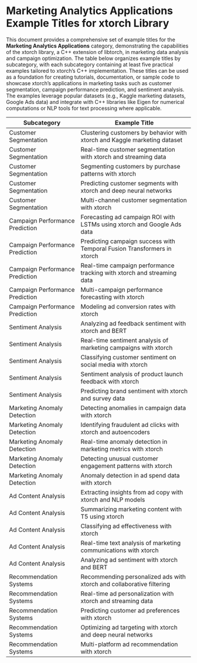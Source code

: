 # Marketing Analytics Applications Example Titles for xtorch Library

This document provides a comprehensive set of example titles for the **Marketing Analytics Applications** category, demonstrating the capabilities of the xtorch library, a C++ extension of libtorch, in marketing data analysis and campaign optimization. The table below organizes example titles by subcategory, with each subcategory containing at least five practical examples tailored to xtorch’s C++ implementation. These titles can be used as a foundation for creating tutorials, documentation, or sample code to showcase xtorch’s applications in marketing tasks such as customer segmentation, campaign performance prediction, and sentiment analysis. The examples leverage popular datasets (e.g., Kaggle marketing datasets, Google Ads data) and integrate with C++ libraries like Eigen for numerical computations or NLP tools for text processing where applicable.

| **Subcategory**                     | **Example Title**                                                                 |
|-------------------------------------|-----------------------------------------------------------------------------------|
| Customer Segmentation              | Clustering customers by behavior with xtorch and Kaggle marketing dataset          |
| Customer Segmentation              | Real-time customer segmentation with xtorch and streaming data                    |
| Customer Segmentation              | Segmenting customers by purchase patterns with xtorch                             |
| Customer Segmentation              | Predicting customer segments with xtorch and deep neural networks                 |
| Customer Segmentation              | Multi-channel customer segmentation with xtorch                                   |
| Campaign Performance Prediction     | Forecasting ad campaign ROI with LSTMs using xtorch and Google Ads data           |
| Campaign Performance Prediction     | Predicting campaign success with Temporal Fusion Transformers in xtorch           |
| Campaign Performance Prediction     | Real-time campaign performance tracking with xtorch and streaming data            |
| Campaign Performance Prediction     | Multi-campaign performance forecasting with xtorch                                |
| Campaign Performance Prediction     | Modeling ad conversion rates with xtorch                                          |
| Sentiment Analysis                 | Analyzing ad feedback sentiment with xtorch and BERT                              |
| Sentiment Analysis                 | Real-time sentiment analysis of marketing campaigns with xtorch                   |
| Sentiment Analysis                 | Classifying customer sentiment on social media with xtorch                        |
| Sentiment Analysis                 | Sentiment analysis of product launch feedback with xtorch                         |
| Sentiment Analysis                 | Predicting brand sentiment with xtorch and survey data                            |
| Marketing Anomaly Detection         | Detecting anomalies in campaign data with xtorch                                  |
| Marketing Anomaly Detection         | Identifying fraudulent ad clicks with xtorch and autoencoders                     |
| Marketing Anomaly Detection         | Real-time anomaly detection in marketing metrics with xtorch                      |
| Marketing Anomaly Detection         | Detecting unusual customer engagement patterns with xtorch                        |
| Marketing Anomaly Detection         | Anomaly detection in ad spend data with xtorch                                    |
| Ad Content Analysis                | Extracting insights from ad copy with xtorch and NLP models                       |
| Ad Content Analysis                | Summarizing marketing content with T5 using xtorch                                |
| Ad Content Analysis                | Classifying ad effectiveness with xtorch                                          |
| Ad Content Analysis                | Real-time text analysis of marketing communications with xtorch                   |
| Ad Content Analysis                | Analyzing ad sentiment with xtorch and BERT                                       |
| Recommendation Systems             | Recommending personalized ads with xtorch and collaborative filtering             |
| Recommendation Systems             | Real-time ad personalization with xtorch and streaming data                      |
| Recommendation Systems             | Predicting customer ad preferences with xtorch                                    |
| Recommendation Systems             | Optimizing ad targeting with xtorch and deep neural networks                     |
| Recommendation Systems             | Multi-platform ad recommendation with xtorch                                      |
